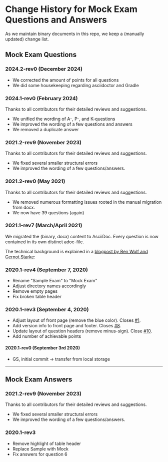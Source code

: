 # Change History for Mock Exam Questions and Answers

As we maintain binary documents in this repo, we keep a (manually updated) change list.

## Mock Exam Questions

### 2024.2-rev0 (December 2024)
- We corrected the amount of points for all questions
- We did some housekeeping regarding asciidoctor and Gradle

### 2024.1-rev0 (February 2024)
Thanks to all contributors for their detailed reviews and suggestions.

- We unified the wording of A-, P-, and K-questions
- We improved the wording of a few questions and answers
- We removed a duplicate answer

### 2021.2-rev9 (November 2023)
Thanks to all contributors for their detailed reviews and suggestions.

- We fixed several smaller structural errors
- We improved the wording of a few questions/answers.

### 2021.2-rev0 (May 2021)
Thanks to all contributors for their detailed reviews and suggestions. 

- We removed numerous formatting issues rooted in the manual migration from docx.
- We now have 39 questions (again) 


### 2021.1-rev7 (March/April 2021)
We migrated the (binary, docx) content to AsciiDoc.
Every question is now contained in its own distinct adoc-file.

The technical background is explained in a [blogpost by Ben Wolf and Gernot Starke](https://www.isaqb.org/blog/migrating-the-isaqb-mock-examination-to-asciidoc/):


### 2020.1-rev4 (September 7, 2020)
- Rename "Sample Exam" to "Mock Exam"
- Adjust directory names accordingly
- Remove empty pages
- Fix broken table header

### 2020.1-rev3 (September 4, 2020)
- Adjust layout of front page (remove the blue color). Closes [#1](https://github.com/isaqb-org/examination-foundation/issues/1).
- Add version info to front page and footer. Closes [#8](https://github.com/isaqb-org/examination-foundation/issues/8).
- Update layout of question headers (remove minus-sign). Close [#10](https://github.com/isaqb-org/examination-foundation/issues/10).
- Add number of achievable points

#### 2020.1-rev0 (September 3rd 2020)
- GS, initial commit -> transfer from local storage

- - -

## Mock Exam Answers
### 2021.2-rev9 (November 2023)
Thanks to all contributors for their detailed reviews and suggestions.

- We fixed several smaller structural errors
- We improved the wording of a few questions/answers.

### 2020.1-rev3
- Remove highlight of table header
- Replace Sample with Mock
- Fix answers for question 6
